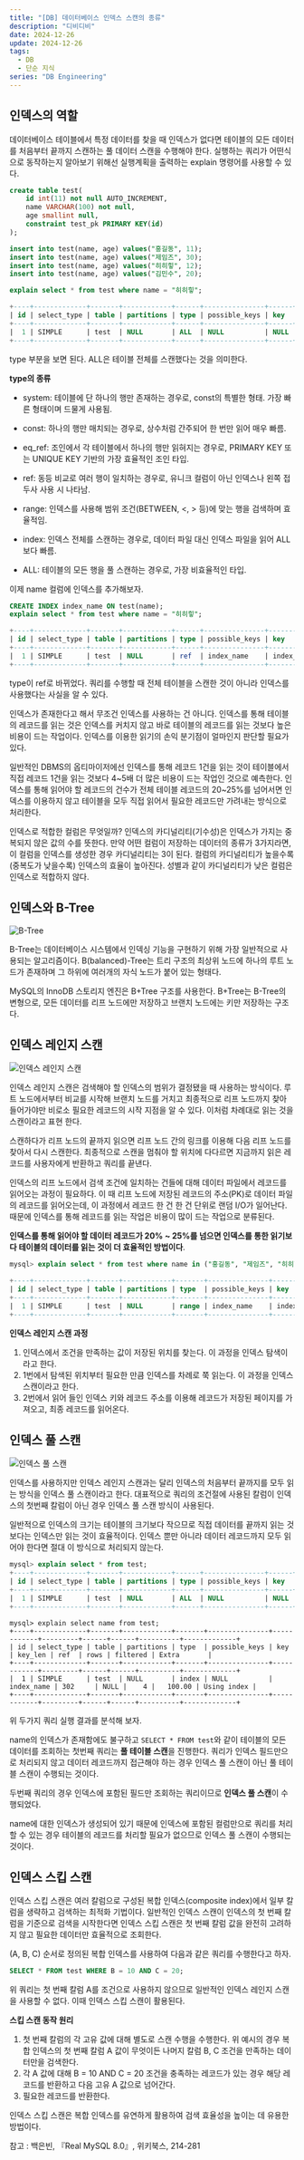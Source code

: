 ```yaml
---
title: "[DB] 데이터베이스 인덱스 스캔의 종류"
description: "디비디비"
date: 2024-12-26
update: 2024-12-26
tags:
  - DB
  - 단순 지식
series: "DB Engineering"
---
```


## 인덱스의 역할
데이터베이스 테이블에서 특정 데이터를 찾을 때 인덱스가 없다면 테이블의 모든 데이터를 처음부터 끝까지 스캔하는 풀 데이터 스캔을 수행해야 한다.
실행하는 쿼리가 어떤식으로 동작하는지 알아보기 위해선 실행계획을 출력하는 explain 명령어를 사용할 수 있다.

```sql
create table test(
    id int(11) not null AUTO_INCREMENT, 
    name VARCHAR(100) not null, 
    age smallint null, 
    constraint test_pk PRIMARY KEY(id)
);

insert into test(name, age) values("홍길동", 11);
insert into test(name, age) values("제임즈", 30);
insert into test(name, age) values("히히힣", 12);
insert into test(name, age) values("김민수", 20);

explain select * from test where name = "히히힣";
```

```sql
+----+-------------+-------+------------+------+---------------+------+---------+------+------+----------+-------------+
| id | select_type | table | partitions | type | possible_keys | key  | key_len | ref  | rows | filtered | Extra       |
+----+-------------+-------+------------+------+---------------+------+---------+------+------+----------+-------------+
|  1 | SIMPLE      | test  | NULL       | ALL  | NULL          | NULL | NULL    | NULL |    4 |    25.00 | Using where |
+----+-------------+-------+------------+------+---------------+------+---------+------+------+----------+-------------+
```


type 부분을 보면 된다. ALL은 테이블 전체를 스캔했다는 것을 의미한다.

**type의 종류**
- system: 테이블에 단 하나의 행만 존재하는 경우로, const의 특별한 형태. 가장 빠른 형태이며 드물게 사용됨.

- const: 하나의 행만 매치되는 경우로, 상수처럼 간주되어 한 번만 읽어 매우 빠름.

- eq_ref: 조인에서 각 테이블에서 하나의 행만 읽혀지는 경우로, PRIMARY KEY 또는 UNIQUE KEY 기반의 가장 효율적인 조인 타입.

- ref: 동등 비교로 여러 행이 일치하는 경우로, 유니크 컬럼이 아닌 인덱스나 왼쪽 접두사 사용 시 나타남.

- range: 인덱스를 사용해 범위 조건(BETWEEN, <, > 등)에 맞는 행을 검색하며 효율적임.

- index: 인덱스 전체를 스캔하는 경우로, 데이터 파일 대신 인덱스 파일을 읽어 ALL보다 빠름.

- ALL: 테이블의 모든 행을 풀 스캔하는 경우로, 가장 비효율적인 타입.

이제 name 컬럼에 인덱스를 추가해보자.

```sql
CREATE INDEX index_name ON test(name);
explain select * from test where name = "히히힣";
```
```sql
+----+-------------+-------+------------+------+---------------+------------+---------+-------+------+----------+-------+
| id | select_type | table | partitions | type | possible_keys | key        | key_len | ref   | rows | filtered | Extra |
+----+-------------+-------+------------+------+---------------+------------+---------+-------+------+----------+-------+
|  1 | SIMPLE      | test  | NULL       | ref  | index_name    | index_name | 302     | const |    1 |   100.00 | NULL  |
+----+-------------+-------+------------+------+---------------+------------+---------+-------+------+----------+-------+
```

type이 ref로 바뀌었다. 쿼리를 수행할 때 전체 테이블을 스캔한 것이 아니라 인덱스를 사용했다는 사실을 알 수 있다.

인덱스가 존재한다고 해서 무조건 인덱스를 사용하는 건 아니다. 인덱스를 통해 테이블의 레코드를 읽는 것은 인덱스를 커치지 않고 바로 테이블의 레코드를 읽는 것보다 높은 비용이 드는 작업이다. 인덱스를 이용한 읽기의 손익 분기점이 얼마인지 판단할 필요가 있다.

일반적인 DBMS의 옵티마이저에선 인덱스를 통해 레코드 1건을 읽는 것이 테이블에서 직접 레코드 1건을 읽는 것보다 4~5배 더 많은 비용이 드는 작업인 것으로 예측한다. 인덱스를 통해 읽어야 할 레코드의 건수가 전체 테이블 레코드의 20~25%를 넘어서면 인덱스를 이용하지 않고 테이블을 모두 직접 읽어서 필요한 레코드만 가려내는 방식으로 처리한다.

인덱스로 적합한 컬럼은 무엇일까? 인덱스의 카디널리티(기수성)은 인덱스가 가지는 중복되지 않은 값의 수를 뜻한다. 만약 어떤 컬럼이 저장하는 데이터의 종류가 3가지라면, 이 컬럼을 인덱스를 생성한 경우 카디널리티는 3이 된다. 컬럼의 카디널리티가 높을수록(중복도가 낮을수록) 인덱스의 효율이 높아진다. 성별과 같이 카디널리티가 낮은 컬럼은 인덱스로 적합하지 않다.



## 인덱스와 B-Tree
![B-Tree](./img.png)

B-Tree는 데이터베이스 시스템에서 인덱싱 기능을 구현하기 위해 가장 일반적으로 사용되는 알고리즘이다. B(balanced)-Tree는 트리 구조의 최상위 노드에 하나의 루트 노드가 존재하며 그 하위에 여러개의 자식 노드가 붙어 있는 형태다.

MySQL의 InnoDB 스토리지 엔진은 B+Tree 구조를 사용한다. B+Tree는 B-Tree의 변형으로, 모든 데이터를 리프 노드에만 저장하고 브랜치 노드에는 키만 저장하는 구조다.

## 인덱스 레인지 스캔
![인덱스 레인지 스캔](./img_1.png)

인덱스 레인지 스캔은 검색해야 할 인덱스의 범위가 결정됐을 때 사용하는 방식이다. 루트 노드에서부터 비교를 시작해 브랜치 노드를 거치고 최종적으로 리프 노드까지 찾아 들어가야만 비로소 필요한 레코드의 시작 지점을 알 수 있다. 이처럼 차례대로 읽는 것을 스캔이라고 표현 한다.

스캔하다가 리프 노드의 끝까지 읽으면 리프 노드 간의 링크를 이용해 다음 리프 노드를 찾아서 다시 스캔한다. 최종적으로 스캔을 멈춰야 할 위치에 다다르면 지금까지 읽은 레코드를 사용자에게 반환하고 쿼리를 끝낸다.

인덱스의 리프 노드에서 검색 조건에 일치하는 건들에 대해 데이터 파일에서 레코드를 읽어오는 과정이 필요하다. 이 때 리프 노드에 저장된 레코드의 주소(PK)로 데이터 파일의 레코드를 읽어오는데, 이 과정에서 레코드 한 건 한 건 단위로 랜덤 I/O가 일어난다. 때문에 인덱스를 통해 레코드를 읽는 작업은 비용이 많이 드는 작업으로 분류된다.

**인덱스를 통해 읽어야 할 데이터 레코드가 20% ~ 25%를 넘으면 인덱스를 통한 읽기보다 테이블의 데이터를 읽는 것이 더 효율적인 방법이다**.
```sql
mysql> explain select * from test where name in ("홍길동", "제임즈", "히히힣");

+----+-------------+-------+------------+-------+---------------+------------+---------+------+------+----------+-----------------------+
| id | select_type | table | partitions | type  | possible_keys | key        | key_len | ref  | rows | filtered | Extra                 |
+----+-------------+-------+------------+-------+---------------+------------+---------+------+------+----------+-----------------------+
|  1 | SIMPLE      | test  | NULL       | range | index_name    | index_name | 302     | NULL |    4 |   100.00 | Using index condition |
+----+-------------+-------+------------+-------+---------------+------------+---------+------+------+----------+-----------------------+
```

**인덱스 레인지 스캔 과정**
1. 인덱스에서 조건을 만족하는 값이 저장된 위치를 찾는다. 이 과정을 인덱스 탐색이라고 한다.
2. 1번에서 탐색된 위치부터 필요한 만큼 인덱스를 차례로 쭉 읽는다. 이 과정을 인덱스 스캔이라고 한다.
3. 2번에서 읽어 들인 인덱스 키와 레코드 주소를 이용해 레코드가 저장된 페이지를 가져오고, 최종 레코드를 읽어온다.

## 인덱스 풀 스캔
![인덱스 풀 스캔](./img_1.png)

인덱스를 사용하지만 인덱스 레인지 스캔과는 달리 인덱스의 처음부터 끝까지를 모두 읽는 방식을 인덱스 풀 스캔이라고 한다. 대표적으로 쿼리의 조건절에 사용된 칼럼이 인덱스의 첫번째 칼럼이 아닌 경우 인덱스 풀 스캔 방식이 사용된다.

일반적으로 인덱스의 크기는 테이블의 크기보다 작으므로 직접 데이터를 끝까지 읽는 것 보다는 인덱스만 읽는 것이 효율적이다. 인덱스 뿐만 아니라 데이터 레코드까지 모두 읽어야 한다면 절대 이 방식으로 처리되지 않는다.

```sql
mysql> explain select * from test;
+----+-------------+-------+------------+------+---------------+------+---------+------+------+----------+-------+
| id | select_type | table | partitions | type | possible_keys | key  | key_len | ref  | rows | filtered | Extra |
+----+-------------+-------+------------+------+---------------+------+---------+------+------+----------+-------+
|  1 | SIMPLE      | test  | NULL       | ALL  | NULL          | NULL | NULL    | NULL |    4 |   100.00 | NULL  |
+----+-------------+-------+------------+------+---------------+------+---------+------+------+----------+-------+
```

``` 
mysql> explain select name from test;
+----+-------------+-------+------------+-------+---------------+------------+---------+------+------+----------+-------------+
| id | select_type | table | partitions | type  | possible_keys | key        | key_len | ref  | rows | filtered | Extra       |
+----+-------------+-------+------------+-------+---------------+------------+---------+------+------+----------+-------------+
|  1 | SIMPLE      | test  | NULL       | index | NULL          | index_name | 302     | NULL |    4 |   100.00 | Using index |
+----+-------------+-------+------------+-------+---------------+------------+---------+------+------+----------+-------------+
```

위 두가지 쿼리 실행 결과를 분석해 보자.

name의 인덱스가 존재함에도 불구하고 `SELECT * FROM test`와 같이 테이블의 모든 데이터를 조회하는 첫번째 쿼리는 **풀 테이블 스캔**을 진행한다. 쿼리가 인덱스 필드만으로 처리되지 않고 데이터 레코드까지 접근해야 하는 경우 인덱스 풀 스캔이 아닌 풀 테이블 스캔이 수행되는 것이다. 

두번째 쿼리의 경우 인덱스에 포함된 필드만 조회하는 쿼리이므로 **인덱스 풀 스캔**이 수행되었다.

name에 대한 인덱스가 생성되어 있기 때문에 인덱스에 포함된 컬럼만으로 쿼리를 처리할 수 있는 경우 테이블의 레코드를 처리할 필요가 없으므로 인덱스 풀 스캔이 수행되는 것이다.

## 인덱스 스킵 스캔
인덱스 스킵 스캔은 여러 칼럼으로 구성된 복합 인덱스(composite index)에서 일부 칼럼을 생략하고 검색하는 최적화 기법이다. 일반적인 인덱스 스캔이 인덱스의 첫 번째 칼럼을 기준으로 검색을 시작한다면 인덱스 스킵 스캔은 첫 번째 칼럼 값을 완전히 고려하지 않고 필요한 데이터만 효율적으로 조회한다.

(A, B, C) 순서로 정의된 복합 인덱스를 사용하여 다음과 같은 쿼리를 수행한다고 하자.

```sql
SELECT * FROM test WHERE B = 10 AND C = 20;
```

위 쿼리는 첫 번째 칼럼 A를 조건으로 사용하지 않으므로 일반적인 인덱스 레인지 스캔을 사용할 수 없다. 이때 인덱스 스킵 스캔이 활용된다.

**스킵 스캔 동작 원리**
1. 첫 번째 칼럼의 각 고유 값에 대해 별도로 스캔 수행을 수행한다. 위 예시의 경우 복합 인덱스의 첫 번째 칼럼 A 값이 무엇이든 나머지 칼럼 B, C 조건을 만족하는 데이터만을 검색한다.
2. 각 A 값에 대해 B = 10 AND C = 20 조건을 충족하는 레코드가 있는 경우 해당 레코드를 반환하고 다음 고유 A 값으로 넘어간다.
3. 필요한 레코드를 반환한다.

인덱스 스킵 스캔은 복합 인덱스를 유연하게 활용하여 검색 효율성을 높이는 데 유용한 방법이다.

참고 : 백은빈, 『Real MySQL 8.0』, 위키북스, 214-281